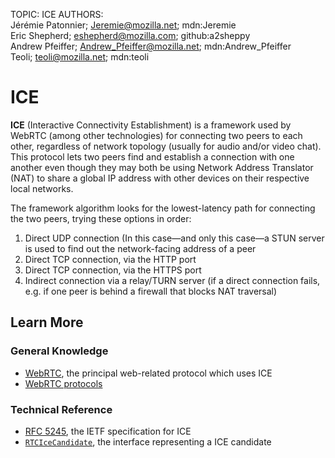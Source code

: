 TOPIC: ICE
AUTHORS: Jérémie Patonnier; Jeremie@mozilla.net; mdn:Jeremie
         Eric Shepherd; eshepherd@mozilla.com; github:a2sheppy
         Andrew Pfeiffer; Andrew_Pfeiffer@mozilla.net; mdn:Andrew_Pfeiffer
         Teoli; teoli@mozilla.net; mdn:teoli

# ICE

**ICE** (Interactive Connectivity Establishment) is a framework used by WebRTC (among other
technologies) for connecting two peers to each other, regardless of network topology (usually for
audio and/or video chat). This protocol lets two peers find and establish a connection with one another
even though they may both be using Network Address Translator (NAT) to share a global IP address with
other devices on their respective local networks.

The framework algorithm looks for the lowest-latency path for connecting the two peers, trying these
options in order:

1. Direct UDP connection (In this case—and only this case—a STUN server is used to find out the
network-facing address of a peer
1. Direct TCP connection, via the HTTP port
1. Direct TCP connection, via the HTTPS port
1. Indirect connection via a relay/TURN server (if a direct connection fails, e.g. if one peer is
behind a firewall that blocks NAT traversal)

## Learn More

### General Knowledge

- [WebRTC](https://wiki.developer.mozilla.org/en-US/docs/Web/API/WebRTC_API), the principal
web-related protocol which uses ICE
- [WebRTC protocols](https://wiki.developer.mozilla.org/en-US/docs/Web/API/WebRTC_API/Architecture/Protocols)

### Technical Reference

- [RFC 5245](https://tools.ietf.org/html/rfc5245), the IETF specification for ICE
- [`RTCIceCandidate`](https://wiki.developer.mozilla.org/en-US/docs/Web/API/RTCIceCandidate),
the interface representing a ICE candidate
